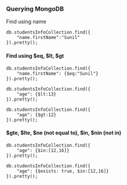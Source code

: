 ### Querying MongoDB 
Find using name
```
db.studentsInfoCollection.find({
    "name.firstName":"Sunil"
}).pretty();
```

#### Find using $eq, $lt, $gt
```
db.studentsInfoCollection.find({
    "name.firstName": {$eq:"Sunil"}
}).pretty();
```
```
db.studentsInfoCollection.find({
    "age": {$lt:13}
}).pretty();
```
```
db.studentsInfoCollection.find({
    "age": {$gt:12}
}).pretty();
```
#### $gte, $lte, $ne (not equal to), $in, $nin (not in)
```
db.studentsInfoCollection.find({
    "age": {$in:[12,16]}
}).pretty();
```
```
db.studentsInfoCollection.find({
    "age": {$exists: true, $in:[12,16]}
}).pretty();
```